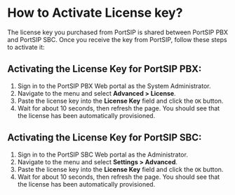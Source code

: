 # How to Activate License key?

The license key you purchased from PortSIP is shared between PortSIP PBX and PortSIP SBC. Once you receive the key from PortSIP, follow these steps to activate it:

## **Activating the License Key for PortSIP PBX:**

1. Sign in to the PortSIP PBX Web portal as the System Administrator.
2. Navigate to the menu and select **Advanced > License**.
3. Paste the license key into the **License Key** field and click the `OK` button.
4. Wait for about 10 seconds, then refresh the page. You should see that the license has been automatically provisioned.

## **Activating the License Key for PortSIP SBC:**

1. Sign in to the PortSIP SBC Web portal as the Administrator.
2. Navigate to the menu and select **Settings > Advanced**.
3. Paste the license key into the **License Key** field and click the `OK` button.
4. Wait for about 10 seconds, then refresh the page. You should see that the license has been automatically provisioned.

